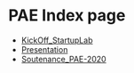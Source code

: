 # PAE Index page # 
 
- [KickOff_StartupLab](KickOff_StartupLab.md)
- [Presentation](Presentation.md)
- [Soutenance_PAE-2020](Soutenance_PAE-2020.md)
